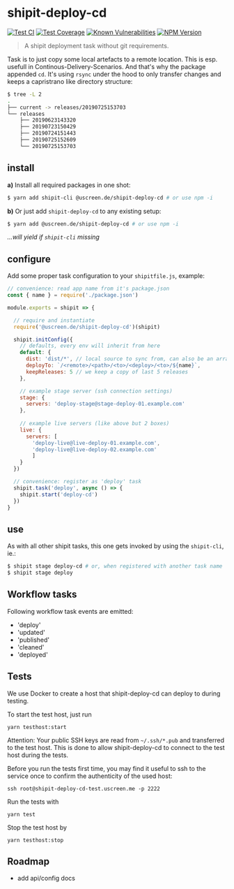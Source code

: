 # shipit-deploy-cd

[![Test CI](https://github.com/uscreen/shipit-deploy-cd/actions/workflows/main.yml/badge.svg)](https://github.com/uscreen/shipit-deploy-cd/actions/workflows/main.yml)
[![Test Coverage](https://coveralls.io/repos/github/uscreen/shipit-deploy-cd/badge.svg?branch=master)](https://coveralls.io/github/uscreen/shipit-deploy-cd?branch=master)
[![Known Vulnerabilities](https://snyk.io/test/github/uscreen/shipit-deploy-cd/badge.svg?targetFile=package.json)](https://snyk.io/test/github/uscreen/shipit-deploy-cd?targetFile=package.json)
[![NPM Version](https://badge.fury.io/js/@uscreen.de%2Fshipit-deploy-cd.svg)](https://badge.fury.io/js/@uscreen.de%2Fshipit-deploy-cd)

> A shipit deployment task without git requirements. 

Task is to just copy some local artefacts to a remote location. This is esp. usefull in Continous-Delivery-Scenarios. And that's why the package appended `cd`. It's using `rsync` under the hood to only transfer changes and keeps a capristrano like directory structure:

```sh
$ tree -L 2
.
├── current -> releases/20190725153703
└── releases
    ├── 20190623143320
    ├── 20190723150429
    ├── 20190724151443
    ├── 20190725152609
    └── 20190725153703
```

## install

__a)__ Install all required packages in one shot:

```sh
$ yarn add shipit-cli @uscreen.de/shipit-deploy-cd # or use npm -i
```

__b)__ Or just add `shipit-deploy-cd` to any existing setup:

```sh
$ yarn add @uscreen.de/shipit-deploy-cd # or use npm -i
```

_...will yield if `shipit-cli` missing_

## configure 

Add some proper task configuration to your `shipitfile.js`, example:

```js
// convenience: read app name from it's package.json
const { name } = require('./package.json')

module.exports = shipit => {

  // require and instantiate
  require('@uscreen.de/shipit-deploy-cd')(shipit)

  shipit.initConfig({
    // defaults, every env will inherit from here
    default: {
      dist: 'dist/*', // local source to sync from, can also be an array, like ['public', 'assets']
      deployTo: `/<remote>/<path>/<to>/<deploy>/<to>/${name}`,
      keepReleases: 5 // we keep a copy of last 5 releases
    },

    // example stage server (ssh connection settings)
    stage: {
      servers: 'deploy-stage@stage-deploy-01.example.com'
    },
    
    // example live servers (like above but 2 boxes)
    live: {
      servers: [
        'deploy-live@live-deploy-01.example.com',
        'deploy-live@live-deploy-02.example.com'
        ]
    }
  })

  // convenience: register as 'deploy' task
  shipit.task('deploy', async () => {
    shipit.start('deploy-cd')
  })
}

```

## use

As with all other shipit tasks, this one gets invoked by using the `shipit-cli`, ie.:

```sh
$ shipit stage deploy-cd # or, when registered with another task name
$ shipit stage deploy
```

## Workflow tasks

Following workflow task events are emitted:

- 'deploy'
- 'updated'
- 'published'
- 'cleaned'
- 'deployed'

## Tests

We use Docker to create a host that shipit-deploy-cd can deploy to during testing.

To start the test host, just run

    yarn testhost:start

Attention: Your public SSH keys are read from `~/.ssh/*.pub` and transferred to the test host. This is done to allow shipit-deploy-cd to connect to the test host during the tests.

Before you run the tests first time, you may find it useful to ssh to the service once to confirm the authenticity of the used host:

    ssh root@shipit-deploy-cd-test.uscreen.me -p 2222

Run the tests with

    yarn test

Stop the test host by

    yarn testhost:stop

## Roadmap

- add api/config docs
